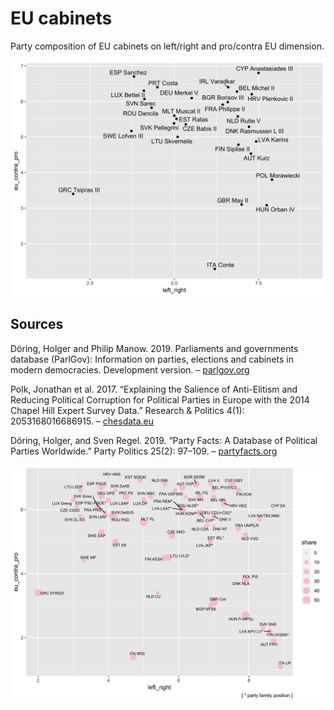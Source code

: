 # EU cabinets

Party composition of EU cabinets on left/right and pro/contra EU dimension.

![EU cabinets](eu-cabinets.png)

## Sources

Döring, Holger and Philip Manow. 2019. Parliaments and governments database (ParlGov): Information on parties, elections and cabinets in modern democracies. Development version.
– [parlgov.org](http://www.parlgov.org/)

Polk, Jonathan et al. 2017. “Explaining the Salience of Anti-Elitism and Reducing Political Corruption for Political Parties in Europe with the 2014 Chapel Hill Expert Survey Data.” Research & Politics 4(1): 2053168016686915.
– [chesdata.eu](https://www.chesdata.eu/)

Döring, Holger, and Sven Regel. 2019. “Party Facts: A Database of Political Parties Worldwide.” Party Politics 25(2): 97–109.
– [partyfacts.org](https://partyfacts.herokuapp.com/)

![EU cabinets](eu-cabinet-parties.png)
